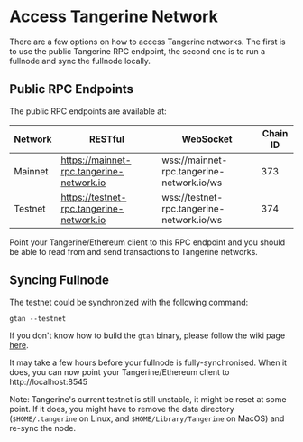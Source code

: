 # Access Tangerine Network

There are a few options on how to access Tangerine networks. The first is to use the public Tangerine RPC endpoint, the second one is to run a fullnode and sync the fullnode locally.

## Public RPC Endpoints

The public RPC endpoints are available at:

|Network|RESTful|WebSocket|Chain ID|
|---|---|---|---|
|Mainnet|https://mainnet-rpc.tangerine-network.io|wss://mainnet-rpc.tangerine-network.io/ws|373|
|Testnet|https://testnet-rpc.tangerine-network.io|wss://testnet-rpc.tangerine-network.io/ws|374|

Point your Tangerine/Ethereum client to this RPC endpoint and you should be able to read from and send transactions to Tangerine networks.

## Syncing Fullnode

The testnet could be synchronized with the following command:

```
gtan --testnet
```

If you don't know how to build the `gtan` binary, please follow the wiki page [here](Building-Tangerine.md).

It may take a few hours before your fullnode is fully-synchronised.  When it does, you can now point your Tangerine/Ethereum client to http://localhost:8545

Note: Tangerine's current testnet is still unstable, it might be reset at some point. If it does, you might have to remove the data directory (`$HOME/.tangerine` on Linux, and `$HOME/Library/Tangerine` on MacOS) and re-sync the node.
